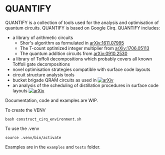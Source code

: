 # QUANTIFY

QUANTIFY is a collection of tools used for the analysis and optimisation 
of quantum circuits. QUANTIFY is based on Google Cirq. QUANTIFY includes:
* a library of arithmetic circuits
    - Shor's algorithm as formulated in [arXiv:1611.07995](https://arxiv.org/abs/1611.07995)
    - The T-count optimized integer multiplier from [arXiv:1706.05113](https://arxiv.org/pdf/1706.05113.pdf)
    - The quantum addition circuits from [arXiv:0910.2530](https://arxiv.org/abs/0910.2530)
* a library of Toffoli decompositions which probably covers all known Toffoli gate decompositions
* novel optimisation strategies compatible with surface code layouts
* circuit structure analysis tools
* bucket brigade QRAM circuits as used in 
[![arXiv](https://img.shields.io/badge/arXiv-2002.09340-b31b1b.svg)](https://arxiv.org/abs/2002.09340)
* an analysis of the scheduling of distillation procedures in surface
code layouts
[![arXiv](https://img.shields.io/badge/arXiv-1906.06400-b31b1b.svg)](https://arxiv.org/abs/1906.06400)


Documentation, code and examples are WIP.


To create the VENV

`bash construct_cirq_environment.sh`

To use the .venv

`source .venv/bin/activate`

Examples are in the `examples` and `tests` folder.
